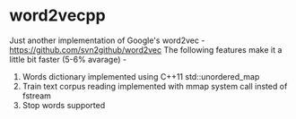 # word2vecpp
Just another implementation of Google's word2vec - https://github.com/svn2github/word2vec
The following features make it a little bit faster (5-6% avarage) -
1. Words dictionary implemented using C++11 std::unordered_map
2. Train text corpus reading implemented with mmap system call insted of fstream
3. Stop words supported
